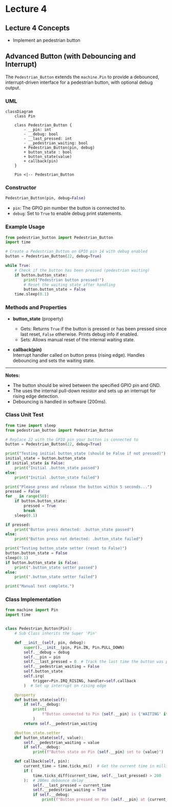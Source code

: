 # Lecture 4

## Lecture 4 Concepts
- Implement an pedestrian button 

## Advanced Button (with Debouncing and Interrupt)

The `Pedestrian_Button`  extends the `machine.Pin`  to provide a debounced, interrupt-driven interface for a pedestrian button, with optional debug output.

### UML

```mermaid
classDiagram
    class Pin

    class Pedestrian_Button {
        - __pin: int
        - __debug: bool
        - __last_pressed: int
        - __pedestrian_waiting: bool
        + Pedestrian_Button(pin, debug)
        + button_state : bool
        + button_state(value)
        + callback(pin)
    }

    Pin <|-- Pedestrian_Button
```

### Constructor

```python
Pedestrian_Button(pin, debug=False)
```
- `pin`: The GPIO pin number the button is connected to.
- `debug`: Set to `True` to enable debug print statements.

### Example Usage

```python
from pedestrian_button import Pedestrian_Button
import time

# Create a Pedestrian_Button on GPIO pin 14 with debug enabled
button = Pedestrian_Button(22, debug=True)

while True:
    # Check if the button has been pressed (pedestrian waiting)
    if button.button_state:
        print("Pedestrian button pressed!")
        # Reset the waiting state after handling
        button.button_state = False
    time.sleep(0.1)
```

### Methods and Properties

- **button_state** (property)  
  - Gets: Returns `True` if the button is pressed or has been pressed since last reset, `False` otherwise. Prints debug info if enabled.
  - Sets: Allows manual reset of the internal waiting state.

- **callback(pin)**  
  Interrupt handler called on button press (rising edge). Handles debouncing and sets the waiting state.

---

**Notes:**  
- The button should be wired between the specified GPIO pin and GND.
- The  uses the internal pull-down resistor and sets up an interrupt for rising edge detection.
- Debouncing is handled in software (200ms).

### Class Unit Test

```python
from time import sleep
from pedestrian_button import Pedestrian_Button

# Replace 22 with the GPIO pin your button is connected to
button = Pedestrian_Button(22, debug=True)

print("Testing initial button_state (should be False if not pressed)")
initial_state = button.button_state
if initial_state is False:
    print("Initial .button_state passed")
else:
    print("Initial .button_state failed")

print("Please press and release the button within 5 seconds...")
pressed = False
for _ in range(50):
    if button.button_state:
        pressed = True
        break
    sleep(0.1)

if pressed:
    print("Button press detected: .button_state passed")
else:
    print("Button press not detected: .button_state failed")

print("Testing button_state setter (reset to False)")
button.button_state = False
sleep(0.1)
if button.button_state is False:
    print(".button_state setter passed")
else:
    print(".button_state setter failed")

print("Manual test complete.")
```
### Class Implementation

```python
from machine import Pin
import time


class Pedestrian_Button(Pin):
    # Sub Class inherits the Super 'Pin' 

    def __init__(self, pin, debug):
        super().__init__(pin, Pin.IN, Pin.PULL_DOWN)
        self.__debug = debug
        self.__pin = pin
        self.__last_pressed = 0  # Track the last time the button was pressed
        self.__pedestrian_waiting = False
        self.button_state
        self.irq(
            trigger=Pin.IRQ_RISING, handler=self.callback
        )  # Set up interrupt on rising edge

    @property
    def button_state(self):
        if self.__debug:
            print(
                f"Button connected to Pin {self.__pin} is {'WAITING' if self.__pedestrian_waiting else 'NOT WAITING'}"
            )
        return self.__pedestrian_waiting

    @button_state.setter
    def button_state(self, value):
        self.__pedestrian_waiting = value
        if self.__debug:
            print(f"Button state on Pin {self.__pin} set to {value}")

    def callback(self, pin):
        current_time = time.ticks_ms()  # Get the current time in milliseconds
        if (
            time.ticks_diff(current_time, self.__last_pressed) > 200
        ):  # 200ms debounce delay
            self.__last_pressed = current_time
            self.__pedestrian_waiting = True
            if self.__debug:
                print(f"Button pressed on Pin {self.__pin} at {current_time}ms")
```
